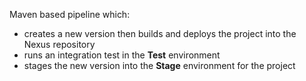 Maven based pipeline which:

* creates a new version then builds and deploys the project into the Nexus repository
* runs an integration test in the **Test** environment
* stages the new version into the **Stage** environment for the project
